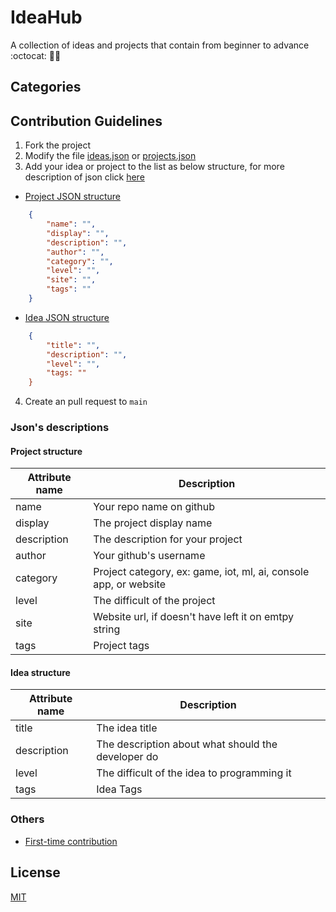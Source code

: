 # IdeaHub
A collection of ideas and projects that contain from beginner to advance :octocat: 🎯🚀

## Categories
<!--categories:start-->
<!--categories:end-->

## Contribution Guidelines
1. Fork the project
2. Modify the file [ideas.json](./data/ideas.json) or [projects.json](./data/projects.json)
3. Add your idea or project to the list as below structure, for more description of json click [here](#jsons-descriptions)
- [Project JSON structure](#project-structure)
```json
    {
        "name": "",
        "display": "",
        "description": "",
        "author": "",
        "category": "",
        "level": "",
        "site": "",
        "tags": ""
    }
```

- [Idea JSON structure](#idea-structure)
```json
    {
        "title": "",
        "description": "",
        "level": "",
        "tags: ""
    }
```
4. Create an pull request to `main`

### Json's descriptions
#### Project structure
|Attribute name | Description                                                       |
|---------------|-------------------------------------------------------------------|
|name           | Your repo name on github                                          |
|display        | The project display name                                          |
|description    | The description for your project                                  |
|author         | Your github's username                                            |
|category       | Project category, ex: game, iot, ml, ai, console app, or website  |
|level          | The difficult of the project                                      |
|site           | Website url, if doesn't have left it on emtpy string              |
|tags           | Project tags                                                      |

#### Idea structure 
|Attribute name | Description                                                       |
|---------------|-------------------------------------------------------------------|
|title          | The idea title                                                    |
|description    | The description about what should the developer do                |
|level          | The difficult of the idea to programming it                       |
|tags           | Idea Tags                                                         |

### Others
- [First-time contribution](./CONTRIBUTING.md)
## License
[MIT](./LICENSE)
